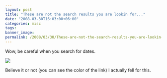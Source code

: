 ```yaml
---
layout: post
title: "These are not the search results you are lookin for..."
date: "2008-03-30T16:03:00+06:00"
categories: misc 
tags: 
banner_image: 
permalink: /2008/03/30/These-are-not-the-search-results-you-are-lookin-for
---
```


Wow, be careful when you search for dates. 

<img src="https://static.raymondcamden.com/images//Picture 110.png">

Believe it or not (you can see the color of the link) I actually fell for this.
